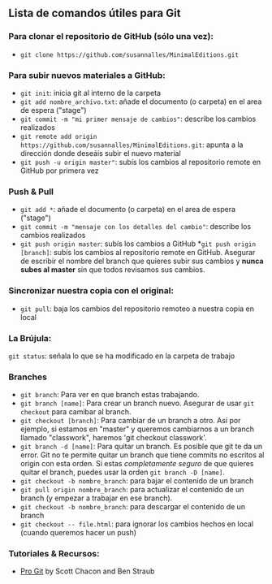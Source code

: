 ## Lista de comandos útiles para Git

### Para clonar el repositorio de GitHub (sólo una vez):
* `git clone https://github.com/susannalles/MinimalEditions.git`

### Para subir nuevos materiales a GitHub: 
* `git init`: inicia git al interno de la carpeta
* `git add nombre_archivo.txt`: añade el documento (o carpeta) en el area de espera ("stage")
* `git commit -m "mi primer mensaje de cambios"`: describe los cambios realizados
* `git remote add origin https://github.com/susannalles/MinimalEditions.git`: apunta a la dirección donde deseáis subir el nuevo material
* `git push -u origin master"`: subís los cambios al repositorio remote en GitHub por primera vez

### Push & Pull 
* `git add *`: añade el documento (o carpeta) en el area de espera ("stage")
* `git commit -m "mensaje con los detalles del cambio"`: describe los cambios realizados
* `git push origin master`: subís los cambios a GitHub
*`git push origin [branch]`: subís los cambios al repositorio remote en GitHub. Asegurar de escribir el nombre del branch que quieres subir sus cambios y **nunca subes al master** sin que todos revisamos sus cambios.

### Sincronizar nuestra copia con el original:
* `git pull`: baja los cambios del repositorio remoteo a nuestra copia en local 
 
### La Brújula: 
`git status`: señala lo que se ha modificado en la carpeta de trabajo

### Branches
* `git branch`: Para ver en que branch estas trabajando.
* `git branch [name]`: Para crear un branch nuevo. Asegurar de usar `git checkout` para camibar al branch.
* `git checkout [branch]`: Para cambiar de un branch a otro. Así por ejemplo, si estamos en "master" y queremos cambiarnos a un branch llamado "classwork", haremos 'git checkout classwork'.  
* `git branch -d [name]`: Para quitar un branch. Es posible que git te da un error. Git no te permite quitar un branch que tiene commits no escritos al origin con esta orden. Si estas *completamente seguro* de que quieres quitar el branch, puedes usar la orden `git branch -D [name]`.
* `git checkout -b nombre_branch`: para bajar el contenido de un branch
* `git pull origin nombre_branch`: para actualizar el contenido de un branch (y empezar a trabajar en ese branch).
* `git checkout -b nombre_branch`: para descargar el contenido de un branch
* `git checkout -- file.html`: para ignorar los cambios hechos en local (cuando queremos hacer un push)

### Tutoriales & Recursos:
* [Pro Git](http://git-scm.com/book/en/v2) by Scott Chacon and Ben Straub
